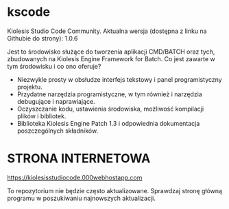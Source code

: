 # kscode
Kiolesis Studio Code Community. Aktualna wersja (dostępna z linku na Githubie do strony): 1.0.6

Jest to środowisko służące do tworzenia aplikacji CMD/BATCH oraz tych, zbudowanych na Kiolesis Engine Framework for Batch. Co jest zawarte w tym środowisku i co ono oferuje?

* Niezwykle prosty w obsłudze interfejs tekstowy i panel programistyczny projektu.
* Przydatne narzędzia programistyczne, w tym również i narzędzia debugujące i naprawiające.
* Oczyszczanie kodu, ustawienia środowiska, możliwość kompilacji plików i bibliotek.
* Biblioteka Kiolesis Engine Patch 1.3 i odpowiednia dokumentacja poszczególnych składników.

# STRONA INTERNETOWA

https://kiolesisstudiocode.000webhostapp.com

To repozytorium nie będzie często aktualizowane. Sprawdzaj stronę główną programu w poszukiwaniu najnowszych aktualizacji.
